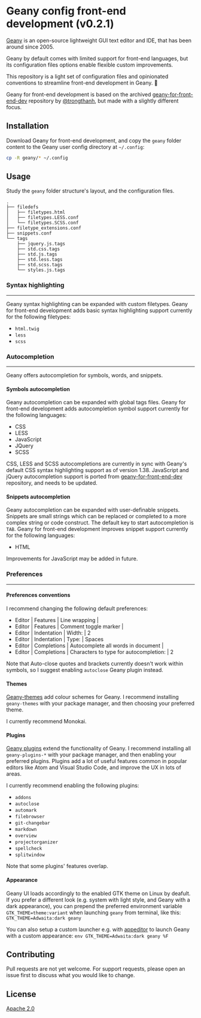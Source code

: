# Geany config front-end development (v0.2.1)

[Geany](https://github.com/geany/geany) is an open-source lightweight GUI text editor and IDE, that has been around since 2005.

Geany by default comes with limited support for front-end languages, but its configuration files options enable flexible custom improvements.

This repository is a light set of configuration files and opinionated conventions to streamline front-end development in Geany. :gem:

Geany for front-end development is based on the archived [geany-for-front-end-dev](https://github.com/trongthanh/geany-for-front-end-dev) repository by [@trongthanh](https://github.com/trongthanh), but made with a slightly different focus.

## Installation
Download Geany for front-end development, and copy the `geany` folder content to the Geany user config directory at `~/.config`:
```bash
cp -R geany/* ~/.config
```

## Usage
Study the `geany` folder structure's layout, and the configuration files.

```
.
├── filedefs
│   ├── filetypes.html
│   ├── filetypes.LESS.conf
│   └── filetypes.SCSS.conf
├── filetype_extensions.conf
├── snippets.conf
└── tags
    ├── jquery.js.tags
    ├── std.css.tags
    ├── std.js.tags
    ├── std.less.tags
    ├── std.scss.tags
    └── styles.js.tags
```

### Syntax highlighting

---
Geany syntax highlighting can be expanded with custom filetypes. Geany for front-end development adds basic syntax highlighting support currently for the following filetypes:
- `html.twig`
- `less`
- `scss`

### Autocompletion

---
Geany offers autocompletion for symbols, words, and snippets.

#### Symbols autocompletion

Geany autocompletion can be expanded with global tags files. Geany for front-end development adds autocompletion symbol support currently for the following languages:
- CSS
- LESS
- JavaScript
- JQuery
- SCSS

CSS, LESS and SCSS autocompletions are currently in sync with Geany's default CSS syntax highlighting support as of version 1.38. JavaScript and jQuery autocompletion support is ported from [geany-for-front-end-dev](https://github.com/trongthanh/geany-for-front-end-dev) repository, and needs to be updated.

#### Snippets autocompletion
Geany autocompletion can be expanded with user-definable snippets. Snippets are small strings which can be replaced or completed to a more complex string or code construct. The default key to start autocompletion is `TAB`. Geany for front-end development improves snippet support currently for the following languages:
- HTML

Improvements for JavaScript may be added in future.

### Preferences

---
#### Preferences conventions
I recommend changing the following default preferences:
- Editor | Features | Line wrapping | <checked>
- Editor | Features | Comment toggle marker | <empty>
- Editor | Indentation | Width: | 2
- Editor | Indentation | Type: | Spaces
- Editor | Completions | Autocomplete all words in document | <checked>
- Editor | Completions | Characters to type for autocompletion: | 2

Note that Auto-close quotes and brackets currently doesn't work within symbols, so I suggest enabling `autoclose` Geany plugin instead.

#### Themes
[Geany-themes](https://github.com/geany/geany-themes) add colour schemes for Geany. I recommend installing `geany-themes` with your package manager, and then choosing your preferred theme.

I currently recommend Monokai.

#### Plugins
[Geany plugins](https://github.com/geany/geany-plugins) extend the functionality of Geany. I recommend installing all `geany-plugins-*` with your package manager, and then enabling your preferred plugins. Plugins add a lot of useful features common in popular editors like Atom and Visual Studio Code, and improve the UX in lots of areas.

I currently recommend enabling the following plugins:
- `addons`
- `autoclose`
- `automark`
- `filebrowser`
- `git-changebar`
- `markdown`
- `overview`
- `projectorganizer`
- `spellcheck`
- `splitwindow`

Note that some plugins' features overlap.

#### Appearance
Geany UI loads accordingly to the enabled GTK theme on Linux by deafult. If you prefer a different look (e.g. system with light style, and Geany with a dark appearance), you can prepend the preferred environment variable `GTK_THEME=theme:variant` when launching `geany` from terminal, like this:
`GTK_THEME=Adwaita:dark geany`

You can also setup a custom launcher e.g. with [appeditor](https://github.com/donadigo/appeditor) to launch Geany with a custom appearance:
`env GTK_THEME=Adwaita:dark geany %F`

## Contributing
Pull requests are not yet welcome. For support requests, please open an issue first to discuss what you would like to change.

## License
[Apache 2.0](https://github.com/martonlente/geany-for-front-end-development/blob/main/LICENSE)
